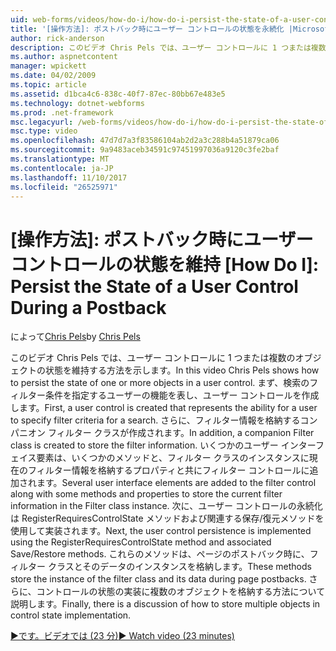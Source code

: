 ```yaml
---
uid: web-forms/videos/how-do-i/how-do-i-persist-the-state-of-a-user-control-during-a-postback
title: '[操作方法]: ポストバック時にユーザー コントロールの状態を永続化 |Microsoft ドキュメント'
author: rick-anderson
description: このビデオ Chris Pels では、ユーザー コントロールに 1 つまたは複数のオブジェクトの状態を維持する方法を示します。 最初に、ユーザー コントロールを表す、abilit が作成しています.
ms.author: aspnetcontent
manager: wpickett
ms.date: 04/02/2009
ms.topic: article
ms.assetid: d1bca4c6-838c-40f7-87ec-80bb67e483e5
ms.technology: dotnet-webforms
ms.prod: .net-framework
msc.legacyurl: /web-forms/videos/how-do-i/how-do-i-persist-the-state-of-a-user-control-during-a-postback
msc.type: video
ms.openlocfilehash: 47d7d7a3f83586104ab2d2a3c288b4a51879ca06
ms.sourcegitcommit: 9a9483aceb34591c97451997036a9120c3fe2baf
ms.translationtype: MT
ms.contentlocale: ja-JP
ms.lasthandoff: 11/10/2017
ms.locfileid: "26525971"
---
```

<a name="how-do-i-persist-the-state-of-a-user-control-during-a-postback"></a>[操作方法]: ポストバック時にユーザー コントロールの状態を維持
[How Do I]: Persist the State of a User Control During a Postback
====================
<span data-ttu-id="49eb9-105">によって[Chris Pels](https://twitter.com/chrispels)</span><span class="sxs-lookup"><span data-stu-id="49eb9-105">by [Chris Pels](https://twitter.com/chrispels)</span></span>

<span data-ttu-id="49eb9-106">このビデオ Chris Pels では、ユーザー コントロールに 1 つまたは複数のオブジェクトの状態を維持する方法を示します。</span><span class="sxs-lookup"><span data-stu-id="49eb9-106">In this video Chris Pels shows how to persist the state of one or more objects in a user control.</span></span> <span data-ttu-id="49eb9-107">まず、検索のフィルター条件を指定するユーザーの機能を表し、ユーザー コントロールを作成します。</span><span class="sxs-lookup"><span data-stu-id="49eb9-107">First, a user control is created that represents the ability for a user to specify filter criteria for a search.</span></span> <span data-ttu-id="49eb9-108">さらに、フィルター情報を格納するコンパニオン フィルター クラスが作成されます。</span><span class="sxs-lookup"><span data-stu-id="49eb9-108">In addition, a companion Filter class is created to store the filter information.</span></span> <span data-ttu-id="49eb9-109">いくつかのユーザー インターフェイス要素は、いくつかのメソッドと、フィルター クラスのインスタンスに現在のフィルター情報を格納するプロパティと共にフィルター コントロールに追加されます。</span><span class="sxs-lookup"><span data-stu-id="49eb9-109">Several user interface elements are added to the filter control along with some methods and properties to store the current filter information in the Filter class instance.</span></span> <span data-ttu-id="49eb9-110">次に、ユーザー コントロールの永続化は RegisterRequiresControlState メソッドおよび関連する保存/復元メソッドを使用して実装されます。</span><span class="sxs-lookup"><span data-stu-id="49eb9-110">Next, the user control persistence is implemented using the RegisterRequiresControlState method and associated Save/Restore methods.</span></span> <span data-ttu-id="49eb9-111">これらのメソッドは、ページのポストバック時に、フィルター クラスとそのデータのインスタンスを格納します。</span><span class="sxs-lookup"><span data-stu-id="49eb9-111">These methods store the instance of the filter class and its data during page postbacks.</span></span> <span data-ttu-id="49eb9-112">さらに、コントロールの状態の実装に複数のオブジェクトを格納する方法について説明します。</span><span class="sxs-lookup"><span data-stu-id="49eb9-112">Finally, there is a discussion of how to store multiple objects in control state implementation.</span></span>

[<span data-ttu-id="49eb9-113">&#9654;です。ビデオでは (23 分)</span><span class="sxs-lookup"><span data-stu-id="49eb9-113">&#9654; Watch video (23 minutes)</span></span>](https://channel9.msdn.com/Blogs/ASP-NET-Site-Videos/how-do-i-persist-the-state-of-a-user-control-during-a-postback)
